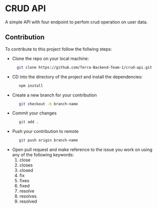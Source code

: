 # CRUD API
A simple API with four endpoint to perfom crud operation on user data.

## Contribution
To contribute to this project follow the follwing steps:
* Clone the repo on your local machine:
   ```bash
     git clone https://github.com/Terra-Backend-Team-1/crud-api.git
   ```
* CD into the directory of the project and install the dependencies:
   ```bash
      npm install
   ```
* Create a new branch for your contribution
  ```bash
     git checkout -b branch-name
  ```
* Commit your changes
  ```bash
     git add . 
  ```
* Push your contribution to remote
  ```bash
     git push origin branch-name
  ```
* Open pull request and make reference to the issue you work on using any of the following keywords:
   1. close
   2. closes
   3. closed
   4. fix
   5. fixes
   6. fixed
   7. resolve
   8. resolves
   9. resolved

  
